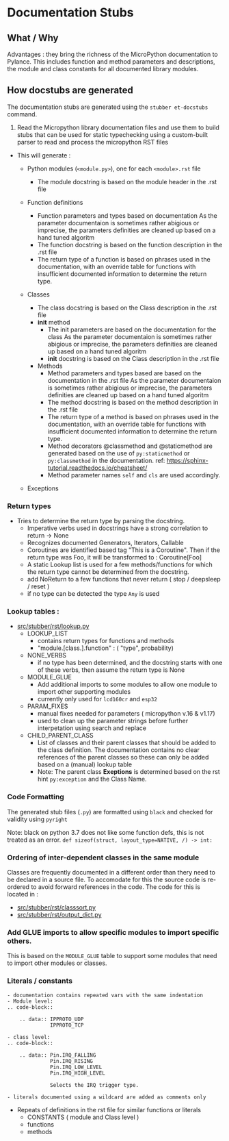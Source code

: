 # Documentation Stubs  

## What / Why 

Advantages : they bring the richness of the MicroPython documentation to Pylance.
This includes function and method parameters and descriptions, the module and class constants for all documented library modules.
  

## How docstubs are generated
The documentation stubs are generated using the `stubber et-docstubs` command.

1) Read the Micropython library documentation files and use them to build stubs that can be used for static typechecking
using a custom-built parser to read and process the micropython RST files
- This will generate :
    - Python modules (`<module.py>`), one for each `<module>.rst` file
        - The module docstring is based on the module header in the .rst file

    - Function definitions 
        - Function parameters and types based on documentation
          As the parameter documentaion is sometimes rather abigious or imprecise, the parameters definities are cleaned up based on a hand tuned algoritm
        - The function docstring is based on the function description in the .rst file
        - The return type of a function is based on phrases used in the documentation, with an override table for functions with insufficient documented information to determine the return type. 

    - Classes
        - The class docstring is based on the Class description in the .rst file
        - __init__ method
            - The init parameters are based on the documentation for the class 
              As the parameter documentaion is sometimes rather abigious or imprecise, the parameters definities are cleaned up based on a hand tuned algoritm
            - __init__ docstring is based on the Class description in the .rst file
        - Methods
            - Method parameters and types based are based on the documentation in the .rst file
              As the parameter documentaion is sometimes rather abigious or imprecise, the parameters definities are cleaned up based on a hand tuned algoritm
            - The method docstring is based on the method description in the .rst file
            - The return type of a method is based on phrases used in the documentation, with an override table for functions with insufficient documented information to determine the return type.         
            - Method decorators @classmethod and  @staticmethod are generated based on the use of `py:staticmethod` or `py:classmethod` in the documentation.
              ref: https://sphinx-tutorial.readthedocs.io/cheatsheet/
            - Method parameter names `self` and `cls` are used accordingly. 

    - Exceptions

### Return types
- Tries to determine the return type by parsing the docstring.
    - Imperative verbs used in docstrings have a strong correlation to return -> None
    - Recognizes documented Generators, Iterators, Callable
    - Coroutines are identified based tag "This is a Coroutine". Then if the return type was Foo, it will be transformed to : Coroutine[Foo]
    - A static Lookup list is used for a few methods/functions for which the return type cannot be determined from the docstring. 
    - add NoReturn to a few functions that never return ( stop / deepsleep / reset )
    - if no type can be detected the type `Any` is used

### Lookup tables : 
 - [src/stubber/rst/lookup.py](src/stubber/rst/lookup.py)
     - LOOKUP_LIST
        - contains return types for functions and methods 
        - "module.[class.].function" : ( "type", probability)
    - NONE_VERBS
        - if no type has been determined, and the docstring starts with one of these verbs, then assume the return type is None
    - MODULE_GLUE
        - Add additional imports to some  modules to allow one module to import other supporting modules
        - currently only used for `lcd160cr` and `esp32`
    - PARAM_FIXES 
        - manual fixes needed for parameters ( micropython v.16 & v1.17)
        - used to clean up  the parameter strings before further interpetation using search and replace
    - CHILD_PARENT_CLASS
        - List of classes and their parent classes that should be added to the class definition. The documentation contains no clear references of the parent classes so these can only be added based on a (manual) lookup table
        - Note:  The parent class **Exeptions** is determined based on the rst hint `py:exception` and the Class Name.

### Code Formatting
The generated stub files (`.py`) are formatted using `black` and checked for validity using `pyright`

Note: black on python 3.7 does not like some function defs, this is not treated as an error. 
    `def sizeof(struct, layout_type=NATIVE, /) -> int:` 


### Ordering of inter-dependent classes in the same module   
Classes are frequently documented in a different order than thery need to be declared in a source file.
To accomodate for this the source code is re-ordered to avoid forward references in the code.
The code for this is located in :
- [src/stubber/rst/classsort.py](src/stubber/rst/classsort.py)
- [src/stubber/rst/output_dict.py](src/stubber/rst/output_dict.py)


### Add GLUE imports to allow specific modules to import specific others. 
  This is based on the `MODULE_GLUE` table to support some modules that need to import other modules or classes.



### Literals / constants
    - documentation contains repeated vars with the same indentation
    - Module level:
    .. code-block:: 

        .. data:: IPPROTO_UDP
                  IPPROTO_TCP

    - class level: 
    .. code-block:: 
    
        .. data:: Pin.IRQ_FALLING
                  Pin.IRQ_RISING
                  Pin.IRQ_LOW_LEVEL
                  Pin.IRQ_HIGH_LEVEL

                  Selects the IRQ trigger type.

    - literals documented using a wildcard are added as comments only 


- Repeats of definitions in the rst file for similar functions or literals
    - CONSTANTS ( module and Class level )
    - functions
    - methods
